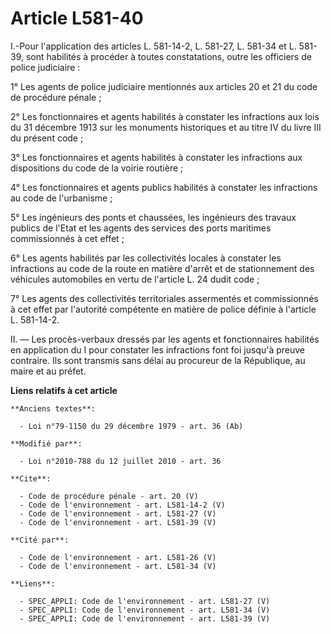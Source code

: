 # Article L581-40

I.-Pour l'application des articles L. 581-14-2, L. 581-27, L. 581-34 et L. 581-39, sont habilités à procéder à toutes
constatations, outre les officiers de police judiciaire : 

1° Les agents de police judiciaire mentionnés aux articles 20 et 21 du code de procédure pénale ; 

2° Les fonctionnaires et agents habilités à constater les infractions aux lois du 31 décembre 1913 sur les monuments
historiques et au titre IV du livre III du présent code ; 

3° Les fonctionnaires et agents habilités à constater les infractions aux dispositions du code de la voirie routière ; 

4° Les fonctionnaires et agents publics habilités à constater les infractions au code de l'urbanisme ; 

5° Les ingénieurs des ponts et chaussées, les ingénieurs des travaux publics de l'Etat et les agents des services des ports
maritimes commissionnés à cet effet ; 

6° Les agents habilités par les collectivités locales à constater les infractions au code de la route en matière d'arrêt et
de stationnement des véhicules automobiles en vertu de l'article L. 24 dudit code ; 

7° Les agents des collectivités territoriales assermentés et commissionnés à cet effet par l'autorité compétente en matière
de police définie à l'article L. 581-14-2. 

II. ― Les procès-verbaux dressés par les agents et fonctionnaires habilités en application du I pour constater les
infractions font foi jusqu'à preuve contraire. Ils sont transmis sans délai au procureur de la République, au maire et au
préfet.

**Liens relatifs à cet article**

	**Anciens textes**:

	  - Loi n°79-1150 du 29 décembre 1979 - art. 36 (Ab)

	**Modifié par**:

	  - Loi n°2010-788 du 12 juillet 2010 - art. 36

	**Cite**:

	  - Code de procédure pénale - art. 20 (V)
	  - Code de l'environnement - art. L581-14-2 (V)
	  - Code de l'environnement - art. L581-27 (V)
	  - Code de l'environnement - art. L581-39 (V)

	**Cité par**:

	  - Code de l'environnement - art. L581-26 (V)
	  - Code de l'environnement - art. L581-34 (V)

	**Liens**:

	  - SPEC_APPLI: Code de l'environnement - art. L581-27 (V)
	  - SPEC_APPLI: Code de l'environnement - art. L581-34 (V)
	  - SPEC_APPLI: Code de l'environnement - art. L581-39 (V)
